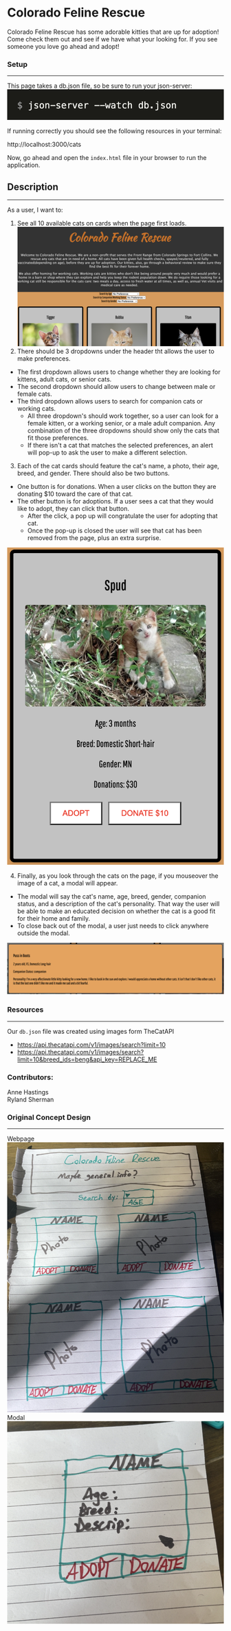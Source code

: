 # Colorado Feline Rescue

Colorado Feline Rescue has some adorable kitties that are up for adoption! Come check them out and see if we have what your looking for.  If you see someone you love go ahead and adopt!

### Setup
----
This page takes a db.json file, so be sure to run your json-server:
![Json-server watch command](<Screenshot 2023-11-16 at 10.06.34 AM.png>)

If running correctly you should see the following resources in your terminal:

http://localhost:3000/cats

Now, go ahead and open the `index.html` file in your browser to run the application.

## Description
----
As a user, I want to:
1. See all 10 available cats on cards when the page first loads. 
![Webpage on load](<Screenshot 2023-11-14 at 5.34.18 PM.png>)
2. There should be 3 dropdowns under the header tht allows the user to make preferences.
  - The first dropdown allows users to change whether they are looking for kittens, adult cats, or senior cats.
  - The second dropdown should allow users to change between male or female cats.
  - The third dropdown allows users to search for companion cats or working cats.
    - All three dropdown's should work together, so a user can look for a female kitten, or a working senior, or a male adult companion. Any combination of the three dropdowns should show only the cats that fit those preferences.
    - If there isn't a cat that matches the selected preferences, an alert will pop-up to ask the user to make a different selection.

3. Each of the cat cards should feature the cat's name, a photo, their age, breed, and gender. There should also be two buttons.
  - One button is for donations. When a user clicks on the button they are donating $10 toward the care of that cat.
  - The other button is for adoptions. If a user sees a cat that they would like to adopt, they can click that button.
    - After the click, a pop up will congratulate the user for adopting that cat.
    - Once the pop-up is closed the user will see that cat has been removed from the page, plus an extra surprise.

![Spud card example](<Screenshot 2023-11-16 at 11.16.04 AM.png>)
 
4. Finally, as you look through the cats on the page, if you mouseover the image of a cat, a modal will appear.
  - The modal will say the cat's name, age, breed, gender, companion status, and a description of the cat's personality. That way the user will be able to make an educated decision on whether the cat is a good fit for their home and family.
  - To close back out of the modal, a user just needs to click anywhere outside the modal.

![Modal example](<Screenshot 2023-11-16 at 11.09.58 AM.png>)

### Resources
----
Our `db.json` file was created using images form TheCatAPI

- https://api.thecatapi.com/v1/images/search?limit=10
- https://api.thecatapi.com/v1/images/search?limit=10&breed_ids=beng&api_key=REPLACE_ME

 ### Contributors: <br>
 Anne Hastings <br>
 Ryland Sherman

### Original Concept Design
----
Webpage
![hand-drawn concept](<Screenshot 2023-11-16 at 9.57.51 AM.png>)
Modal
 ![modal concept](<Screenshot 2023-11-16 at 9.56.53 AM.png>)

